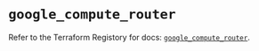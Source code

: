 # `google_compute_router`

Refer to the Terraform Registory for docs: [`google_compute_router`](https://www.terraform.io/docs/providers/google/r/compute_router).

